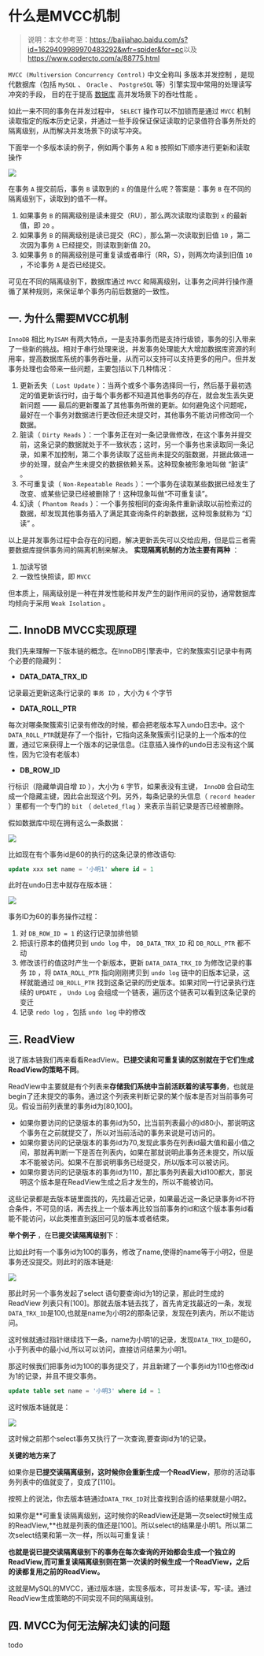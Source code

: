 # 什么是MVCC机制

> 说明：本文参考至：<https://baijiahao.baidu.com/s?id=1629409989970483292&wfr=spider&for=pc>以及<https://www.codercto.com/a/88775.html>

`MVCC (Multiversion Concurrency Control)`  中文全称叫 多版本并发控制 ，是现代数据库（包括  `MySQL` 、 `Oracle` 、 `PostgreSQL`  等）引擎实现中常用的处理读写冲突的手段， 目的在于提高 [数据库](http://www.codercto.com/category/database.html) 高并发场景下的吞吐性能 。

如此一来不同的事务在并发过程中， `SELECT`  操作可以不加锁而是通过  `MVCC`  机制读取指定的版本历史记录，并通过一些手段保证保证读取的记录值符合事务所处的隔离级别，从而解决并发场景下的读写冲突。

下面举一个多版本读的例子，例如两个事务  `A`  和  `B`  按照如下顺序进行更新和读取操作

![](../images/27.png)

在事务  `A`  提交前后，事务  `B`  读取到的  `x`  的值是什么呢？答案是：事务  `B`  在不同的隔离级别下，读取到的值不一样。

1. 如果事务  `B`  的隔离级别是读未提交（RU），那么两次读取均读取到  `x`  的最新值，即  `20` 。
2. 如果事务  `B`  的隔离级别是读已提交（RC），那么第一次读取到旧值  `10` ，第二次因为事务  `A`  已经提交，则读取到新值 20。
3. 如果事务  `B`  的隔离级别是可重复读或者串行（RR，S），则两次均读到旧值  `10` ，不论事务  `A`  是否已经提交。

可见在不同的隔离级别下，数据库通过  `MVCC`  和隔离级别，让事务之间并行操作遵循了某种规则，来保证单个事务内前后数据的一致性。

## 一. 为什么需要MVCC机制

`InnoDB`  相比  `MyISAM`  有两大特点，一是支持事务而是支持行级锁，事务的引入带来了一些新的挑战。相对于串行处理来说，并发事务处理能大大增加数据库资源的利用率，提高数据库系统的事务吞吐量，从而可以支持可以支持更多的用户。但并发事务处理也会带来一些问题，主要包括以下几种情况：

1. 更新丢失（ `Lost Update` ）：当两个或多个事务选择同一行，然后基于最初选定的值更新该行时，由于每个事务都不知道其他事务的存在，就会发生丢失更新问题 —— 最后的更新覆盖了其他事务所做的更新。如何避免这个问题呢，最好在一个事务对数据进行更改但还未提交时，其他事务不能访问修改同一个数据。
2. 脏读（ `Dirty Reads` ）：一个事务正在对一条记录做修改，在这个事务并提交前，这条记录的数据就处于不一致状态；这时，另一个事务也来读取同一条记录，如果不加控制，第二个事务读取了这些尚未提交的脏数据，并据此做进一步的处理，就会产生未提交的数据依赖关系。这种现象被形象地叫做  “脏读” 。
3. 不可重复读（ `Non-Repeatable Reads` ）：一个事务在读取某些数据已经发生了改变、或某些记录已经被删除了！这种现象叫做“不可重复读”。
4. 幻读（ `Phantom Reads` ）：一个事务按相同的查询条件重新读取以前检索过的数据，却发现其他事务插入了满足其查询条件的新数据，这种现象就称为  “幻读” 。

以上是并发事务过程中会存在的问题，解决更新丢失可以交给应用，但是后三者需要数据库提供事务间的隔离机制来解决。 **实现隔离机制的方法主要有两种** ：

1. 加读写锁
2. 一致性快照读，即  `MVCC`

但本质上，隔离级别是一种在并发性能和并发产生的副作用间的妥协，通常数据库均倾向于采用  `Weak Isolation` 。

## 二. InnoDB MVCC实现原理

我们先来理解一下版本链的概念。在InnoDB引擎表中，它的聚簇索引记录中有两个必要的隐藏列：

- **DATA_DATA_TRX_ID**

记录最近更新这条行记录的 `事务 ID` ，大小为  `6`  个字节

- **DATA_ROLL_PTR**

每次对哪条聚簇索引记录有修改的时候，都会把老版本写入undo日志中。这个`DATA_ROLL_PTR`就是存了一个指针，它指向这条聚簇索引记录的上一个版本的位置，通过它来获得上一个版本的记录信息。(注意插入操作的undo日志没有这个属性，因为它没有老版本)

- **DB_ROW_ID**

行标识（隐藏单调自增  `ID` ），大小为  `6`  字节，如果表没有主键， `InnoDB`  会自动生成一个隐藏主键，因此会出现这个列。另外，每条记录的头信息（ `record header` ）里都有一个专门的  `bit` （ `deleted_flag` ）来表示当前记录是否已经被删除。

假如数据库中现在拥有这么一条数据：

![](../images/24.png)

比如现在有个事务id是60的执行的这条记录的修改语句:

```sql
update xxx set name = '小明1' where id = 1
```

此时在undo日志中就存在版本链：

![](../images/25.png)

事务ID为60的事务操作过程：

1. 对  `DB_ROW_ID = 1`  的这行记录加排他锁
2. 把该行原本的值拷贝到  `undo log`  中， `DB_DATA_TRX_ID`  和  `DB_ROLL_PTR`  都不动
3. 修改该行的值这时产生一个新版本，更新  `DATA_DATA_TRX_ID`  为修改记录的事务  `ID` ，将  `DATA_ROLL_PTR`  指向刚刚拷贝到  `undo log`  链中的旧版本记录，这样就能通过  `DB_ROLL_PTR`  找到这条记录的历史版本。如果对同一行记录执行连续的  `UPDATE` ， `Undo Log`  会组成一个链表，遍历这个链表可以看到这条记录的变迁
4. 记录  `redo log` ，包括  `undo log`  中的修改

## 三. ReadView

说了版本链我们再来看看ReadView。**已提交读和可重复读的区别就在于它们生成ReadView的策略不同**。

ReadView中主要就是有个列表来**存储我们系统中当前活跃着的读写事务**，也就是begin了还未提交的事务。通过这个列表来判断记录的某个版本是否对当前事务可见。假设当前列表里的事务id为[80,100]。

- 如果你要访问的记录版本的事务id为50，比当前列表最小的id80小，那说明这个事务在之前就提交了，所以对当前活动的事务来说是可访问的。
- 如果你要访问的记录版本的事务id为70,发现此事务在列表id最大值和最小值之间，那就再判断一下是否在列表内，如果在那就说明此事务还未提交，所以版本不能被访问。如果不在那说明事务已经提交，所以版本可以被访问。
- 如果你要访问的记录版本的事务id为110，那比事务列表最大id100都大，那说明这个版本是在ReadView生成之后才发生的，所以不能被访问。

这些记录都是去版本链里面找的，先找最近记录，如果最近这一条记录事务id不符合条件，不可见的话，再去找上一个版本再比较当前事务的id和这个版本事务id看能不能访问，以此类推直到返回可见的版本或者结束。

**举个例子** ，在**已提交读隔离级别**下：

比如此时有一个事务id为100的事务，修改了name,使得的name等于小明2，但是事务还没提交。则此时的版本链是:

![](../images/26.png)

那此时另一个事务发起了select 语句要查询id为1的记录，那此时生成的ReadView 列表只有[100]。那就去版本链去找了，首先肯定找最近的一条，发现`DATA_TRX_ID`是100,也就是name为小明2的那条记录，发现在列表内，所以不能访问。

这时候就通过指针继续找下一条，name为小明1的记录，发现`DATA_TRX_ID`是60，小于列表中的最小id,所以可以访问，直接访问结果为小明1。

那这时候我们把事务id为100的事务提交了，并且新建了一个事务id为110也修改id为1的记录，并且不提交事务。

```sql
update table set name = '小明3' where id = 1
```

这时候版本链就是：

![](../images/28.png)

这时候之前那个select事务又执行了一次查询,要查询id为1的记录。

**关键的地方来了**

如果你是**已提交读隔离级别，这时候你会重新生成一个ReadView**，那你的活动事务列表中的值就变了，变成了[110]。

按照上的说法，你去版本链通过`DATA_TRX_ID`对比查找到合适的结果就是小明2。

如果你是**可重复读隔离级别，这时候你的ReadView还是第一次select时候生成的ReadView,**也就是列表的值还是[100]。所以select的结果是小明1。所以第二次select结果和第一次一样，所以叫可重复读！

**也就是说已提交读隔离级别下的事务在每次查询的开始都会生成一个独立的ReadView,而可重复读隔离级别则在第一次读的时候生成一个ReadView，之后的读都复用之前的ReadView。**

这就是MySQL的MVCC，通过版本链，实现多版本，可并发读-写，写-读。通过ReadView生成策略的不同实现不同的隔离级别。

## 四. MVCC为何无法解决幻读的问题

todo